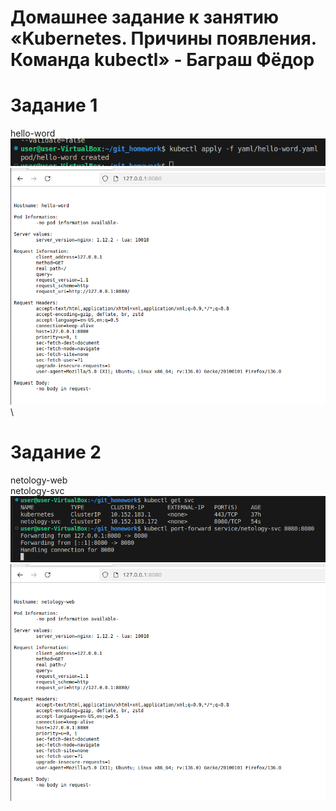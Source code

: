 # Домашнее задание к занятию «Kubernetes. Причины появления. Команда kubectl» - Баграш Фёдор

# Задание 1
hello-word\
![](/img/Screenshot%20from%202025-03-14%2012-56-52.png)\
![](/img/Screenshot%20from%202025-03-14%2013-03-25.png)\
# Задание 2
netology-web\
netology-svc\
![](/img/Screenshot%20from%202025-03-14%2013-13-57.png)\
![](/img/Screenshot%20from%202025-03-14%2013-13-42.png)

